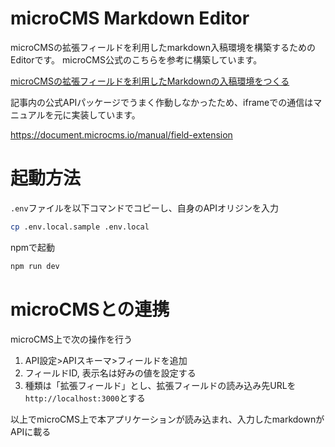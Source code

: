 # microCMS Markdown Editor
microCMSの拡張フィールドを利用したmarkdown入稿環境を構築するためのEditorです。
microCMS公式のこちらを参考に構築しています。

[microCMSの拡張フィールドを利用したMarkdownの入稿環境をつくる](https://blog.microcms.io/field-extension-markdown-editor/)

記事内の公式APIパッケージでうまく作動しなかったため、iframeでの通信はマニュアルを元に実装しています。

https://document.microcms.io/manual/field-extension

# 起動方法
`.env`ファイルを以下コマンドでコピーし、自身のAPIオリジンを入力
```sh
cp .env.local.sample .env.local
```

npmで起動
```sh
npm run dev
```

# microCMSとの連携

microCMS上で次の操作を行う
1. API設定>APIスキーマ>フィールドを追加
2. フィールドID, 表示名は好みの値を設定する
3. 種類は「拡張フィールド」とし、拡張フィールドの読み込み先URLを`http://localhost:3000`とする

以上でmicroCMS上で本アプリケーションが読み込まれ、入力したmarkdownがAPIに載る